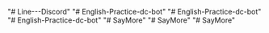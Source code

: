"# Line---Discord" 
"# English-Practice-dc-bot" 
"# English-Practice-dc-bot" 
"# English-Practice-dc-bot" 
"# SayMore" 
"# SayMore" 
"# SayMore" 
